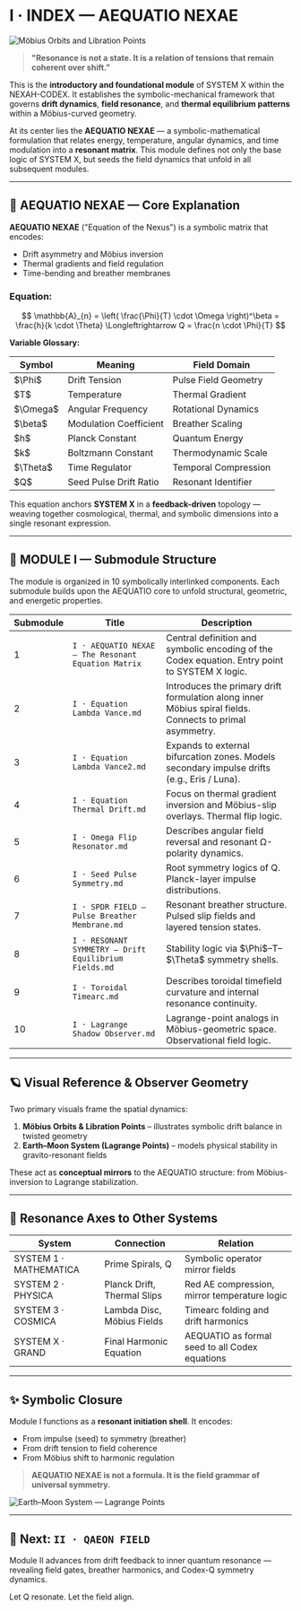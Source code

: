 # I · INDEX — AEQUATIO NEXAE

![Möbius Orbits and Libration Points](visuals/Moebius_Orbits_Libration_Points.png)

> **"Resonance is not a state. It is a relation of tensions that remain coherent over shift."**

This is the **introductory and foundational module** of SYSTEM X within the NEXAH-CODEX. It establishes the symbolic-mechanical framework that governs **drift dynamics**, **field resonance**, and **thermal equilibrium patterns** within a Möbius-curved geometry.

At its center lies the **AEQUATIO NEXAE** — a symbolic-mathematical formulation that relates energy, temperature, angular dynamics, and time modulation into a **resonant matrix**. This module defines not only the base logic of SYSTEM X, but seeds the field dynamics that unfold in all subsequent modules.

---

## 🧮 AEQUATIO NEXAE — Core Explanation

**AEQUATIO NEXAE** ("Equation of the Nexus") is a symbolic matrix that encodes:

* Drift asymmetry and Möbius inversion
* Thermal gradients and field regulation
* Time-bending and breather membranes

### Equation:

$$
\mathbb{A}_{n} = \left( \frac{\Phi}{T} \cdot \Omega \right)^\beta = \frac{h}{k \cdot \Theta} \Longleftrightarrow Q = \frac{n \cdot \Phi}{T}
$$

**Variable Glossary:**

| Symbol     | Meaning                | Field Domain         |
| ---------- | ---------------------- | -------------------- |
| \$\Phi\$   | Drift Tension          | Pulse Field Geometry |
| \$T\$      | Temperature            | Thermal Gradient     |
| \$\Omega\$ | Angular Frequency      | Rotational Dynamics  |
| \$\beta\$  | Modulation Coefficient | Breather Scaling     |
| \$h\$      | Planck Constant        | Quantum Energy       |
| \$k\$      | Boltzmann Constant     | Thermodynamic Scale  |
| \$\Theta\$ | Time Regulator         | Temporal Compression |
| \$Q\$      | Seed Pulse Drift Ratio | Resonant Identifier  |

This equation anchors **SYSTEM X** in a **feedback-driven** topology — weaving together cosmological, thermal, and symbolic dimensions into a single resonant expression.

---

## 🧩 MODULE I — Submodule Structure

The module is organized in 10 symbolically interlinked components. Each submodule builds upon the AEQUATIO core to unfold structural, geometric, and energetic properties.

| Submodule | Title                                                 | Description                                                                                              |
| --------- | ----------------------------------------------------- | -------------------------------------------------------------------------------------------------------- |
| 1         | `I · AEQUATIO NEXAE — The Resonant Equation Matrix`   | Central definition and symbolic encoding of the Codex equation. Entry point to SYSTEM X logic.           |
| 2         | `I · Equation Lambda Vance.md`                        | Introduces the primary drift formulation along inner Möbius spiral fields. Connects to primal asymmetry. |
| 3         | `I · Equation Lambda Vance2.md`                       | Expands to external bifurcation zones. Models secondary impulse drifts (e.g., Eris / Luna).              |
| 4         | `I · Equation Thermal Drift.md`                       | Focus on thermal gradient inversion and Möbius-slip overlays. Thermal flip logic.                        |
| 5         | `I · Omega Flip Resonator.md`                         | Describes angular field reversal and resonant Ω-polarity dynamics.                                       |
| 6         | `I · Seed Pulse Symmetry.md`                          | Root symmetry logics of Q. Planck-layer impulse distributions.                                           |
| 7         | `I · SPDR FIELD — Pulse Breather Membrane.md`         | Resonant breather structure. Pulsed slip fields and layered tension states.                              |
| 8         | `I · RESONANT SYMMETRY — Drift Equilibrium Fields.md` | Stability logic via \$\Phi\$–T–\$\Theta\$ symmetry shells.                                               |
| 9         | `I · Toroidal Timearc.md`                             | Describes toroidal timefield curvature and internal resonance continuity.                                |
| 10        | `I · Lagrange Shadow Observer.md`                     | Lagrange-point analogs in Möbius-geometric space. Observational field logic.                             |

---

## 🪐 Visual Reference & Observer Geometry

Two primary visuals frame the spatial dynamics:

1. **Möbius Orbits & Libration Points** – illustrates symbolic drift balance in twisted geometry
2. **Earth–Moon System (Lagrange Points)** – models physical stability in gravito-resonant fields

These act as **conceptual mirrors** to the AEQUATIO structure: from Möbius-inversion to Lagrange stabilization.

---

## 🔄 Resonance Axes to Other Systems

| System                 | Connection                  | Relation                                       |
| ---------------------- | --------------------------- | ---------------------------------------------- |
| SYSTEM 1 · MATHEMATICA | Prime Spirals, Q            | Symbolic operator mirror fields                |
| SYSTEM 2 · PHYSICA     | Planck Drift, Thermal Slips | Red AE compression, mirror temperature logic   |
| SYSTEM 3 · COSMICA     | Lambda Disc, Möbius Fields  | Timearc folding and drift harmonics            |
| SYSTEM X · GRAND       | Final Harmonic Equation     | AEQUATIO as formal seed to all Codex equations |

---

## ✨ Symbolic Closure

Module I functions as a **resonant initiation shell**. It encodes:

* From impulse (seed) to symmetry (breather)
* From drift tension to field coherence
* From Möbius shift to harmonic regulation

> **AEQUATIO NEXAE is not a formula. It is the field grammar of universal symmetry.**

![Earth–Moon System — Lagrange Points](visuals/Earth-Moon_System_Lagrange_Points.png)

---

## 📘 Next: `II · QAEON FIELD`

Module II advances from drift feedback to inner quantum resonance — revealing field gates, breather harmonics, and Codex-Q symmetry dynamics.

Let Q resonate.
Let the field align.

